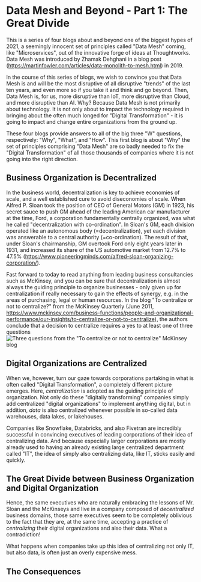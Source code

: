 # Data Mesh and Beyond - Part 1: The Great Divide

This is a series of four blogs about and beyond one of the biggest hypes of 2021, a seemingly innocent set of principles called "Data Mesh" coming, like "Microservices", out of the innovative forge of ideas at Thoughtworks. Data Mesh was introduced by Zhamak Dehghani in a blog post (https://martinfowler.com/articles/data-monolith-to-mesh.html) in 2019.

In the course of this series of blogs, we wish to convince you that Data Mesh is and will be the most disruptive of all disruptive "trends" of the last ten years, and even more so if you take it and think and go beyond. Then, Data Mesh is, for us, more disruptive than IoT, more disruptive than Cloud, and more disruptive than AI. Why? Because Data Mesh is not primarily about technology. It is not only about to impact the technology required in bringing about the often much longed for "Digital Transformation" - it is going to impact and change entire organizations from the ground up.

These four blogs provide answers to all of the big three "W" questions, respectively: "Why", "What", and "How". This first blog is about "Why" the set of principles comprising "Data Mesh" are so badly needed to fix the "Digital Transformation" of all those thousands of companies where it is not going into the right direction.

## Business Organization is Decentralized

In the business world, decentralization is key to achieve economies of scale, and a well established cure to avoid diseconomies of scale. When Alfred P. Sloan took the position of CEO of General Motors (GM) in 1923, his secret sauce to push GM ahead of the leading American car manufacturer at the time, Ford, a corporation fundamentally centrally organized, was what he called "decentralization with co-ordination". In Sloan's GM, each division operated like an autonomous body (=decentralization), yet each division was answerable to a central authority (=co-ordination). The result of that, under Sloan's chairmanship, GM overtook Ford only eight years later in 1931, and increased its share of the US automotive market from 12.7% to 47.5% (https://www.pioneeringminds.com/alfred-sloan-organizing-corporation/).

Fast forward to today to read anything from leading business consultancies such as McKinsey, and you can be sure that decentralization is almost always the guiding principle to organize businesses - only given up for centralization if really necessary to gain the effects of synergy, e.g. in the areas of purchasing, legal or human resources. In the blog "To centralize or not to centralize?" from the McKinsey Quarterly (June 2011, https://www.mckinsey.com/business-functions/people-and-organizational-performance/our-insights/to-centralize-or-not-to-centralize), the authors conclude that a decision to centralize requires a yes to at least one of three questions ![Three questions from the "To centralize or not to centralize" McKinsey blog]("blogs/pix/McKinsey_Decentralization_3_Questions.jpg")

## Digital Organizations are Centralized

When we, however, turn our gaze towards corporations partaking in what is often called "Digital Transformation", a completely different picture emerges. Here, *centralization* is adopted as the guiding principle of organization. Not only do these "digitally transforming" companies simply add centralized "digital organizations" to implement anything digital, but in addition, *data* is also centralized whenever possible in so-called data warehouses, data lakes, or lakehouses.

Companies like Snowflake, Databricks, and also Fivetran are incredibly successful in convincing executives of leading corporations of their idea of centralizing data. And because especially larger corporations are mostly already used to having an already existing large centralized department called "IT", the idea of simply also centralizing data, like IT, sticks easily and quickly.

## The Great Divide between Business Organization and Digital Organization

Hence, the same executives who are naturally embracing the lessons of Mr. Sloan and the McKinseys and live in a company composed of *decentralized* business domains, those same executives seem to be completely oblivious to the fact that they are, at the same time, accepting a practice of *centralizing* their digital organizations and also their data. What a contradiction!

What happens when companies take up this idea of centralizing not only IT, but also data, is often just an overly expensive mess.

## The Consequences


